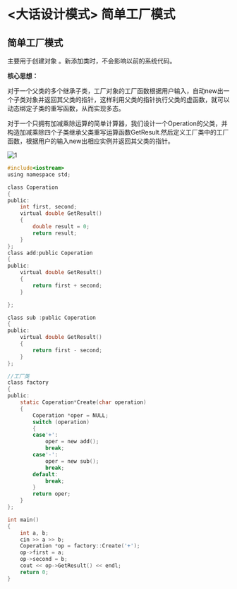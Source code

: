 # <大话设计模式> 简单工厂模式

## 简单工厂模式

主要用于创建对象 。新添加类时，不会影响以前的系统代码。

**核心思想：**

对于一个父类的多个继承子类，工厂对象的工厂函数根据用户输入，自动new出一个子类对象并返回其父类的指针，这样利用父类的指针执行父类的虚函数，就可以动态绑定子类的重写函数，从而实现多态。

对于一个只拥有加减乘除运算的简单计算器，我们设计一个Operation的父类，并构造加减乘除四个子类继承父类重写运算函数GetResult.然后定义工厂类中的工厂函数，根据用户的输入new出相应实例并返回其父类的指针。

![1](F:\笔记\pic\1.png)

~~~c
#include<iostream>
using namespace std;

class Coperation
{
public:
	int first, second;
	virtual double GetResult()
	{
		double result = 0;
		return result;
	}
};
class add:public Coperation
{
public:
	virtual double GetResult()
	{
		return first + second;
	}

};

class sub :public Coperation
{
public:
	virtual double GetResult()
	{
		return first - second;
	}
};

//工厂类
class factory
{
public:
	static Coperation*Create(char operation)
	{
		Coperation *oper = NULL;
		switch (operation)
		{
		case'+':
			oper = new add();
			break;
		case'-':
			oper = new sub();
			break;
		default:
			break;
		}
		return oper;
	}
};

int main()
{
	int a, b;
	cin >> a >> b;
	Coperation *op = factory::Create('+');
	op->first = a;
	op->second = b;
	cout << op->GetResult() << endl;
	return 0;
}

~~~



